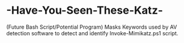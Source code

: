 # -Have-You-Seen-These-Katz-
(Future Bash Script/Potential Program) Masks Keywords used by AV detection software to detect and identify Invoke-Mimikatz.ps1 script.
